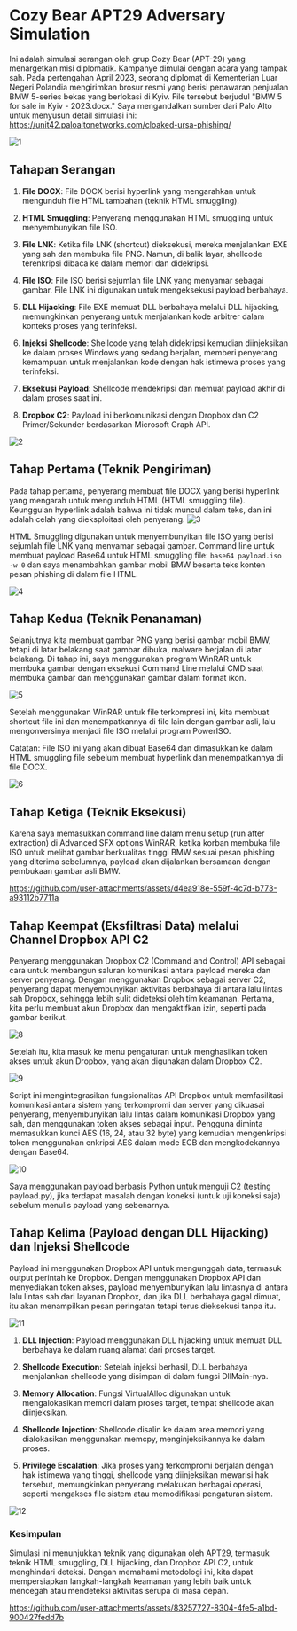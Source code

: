 # Cozy Bear APT29 Adversary Simulation

Ini adalah simulasi serangan oleh grup Cozy Bear (APT-29) yang menargetkan misi diplomatik. Kampanye dimulai dengan acara yang tampak sah. Pada pertengahan April 2023, seorang diplomat di Kementerian Luar Negeri Polandia mengirimkan brosur resmi yang berisi penawaran penjualan BMW 5-series bekas yang berlokasi di Kyiv. File tersebut berjudul "BMW 5 for sale in Kyiv - 2023.docx." Saya mengandalkan sumber dari Palo Alto untuk menyusun detail simulasi ini: https://unit42.paloaltonetworks.com/cloaked-ursa-phishing/


![1](https://github.com/user-attachments/assets/f46ace53-75c4-41aa-9088-4d5fd97a0573)

## Tahapan Serangan

1. **File DOCX**: File DOCX berisi hyperlink yang mengarahkan untuk mengunduh file HTML tambahan (teknik HTML smuggling).
   
2. **HTML Smuggling**: Penyerang menggunakan HTML smuggling untuk menyembunyikan file ISO.

3. **File LNK**: Ketika file LNK (shortcut) dieksekusi, mereka menjalankan EXE yang sah dan membuka file PNG. Namun, di balik layar, shellcode terenkripsi dibaca ke dalam memori dan didekripsi.

4. **File ISO**: File ISO berisi sejumlah file LNK yang menyamar sebagai gambar. File LNK ini digunakan untuk mengeksekusi payload berbahaya.

5. **DLL Hijacking**: File EXE memuat DLL berbahaya melalui DLL hijacking, memungkinkan penyerang untuk menjalankan kode arbitrer dalam konteks proses yang terinfeksi.

6. **Injeksi Shellcode**: Shellcode yang telah didekripsi kemudian diinjeksikan ke dalam proses Windows yang sedang berjalan, memberi penyerang kemampuan untuk menjalankan kode dengan hak istimewa proses yang terinfeksi.

7. **Eksekusi Payload**: Shellcode mendekripsi dan memuat payload akhir di dalam proses saat ini.

8. **Dropbox C2**: Payload ini berkomunikasi dengan Dropbox dan C2 Primer/Sekunder berdasarkan Microsoft Graph API.

![2](https://github.com/user-attachments/assets/05ffaf6d-8e84-4d1a-9688-ffc84863da4f)


## Tahap Pertama (Teknik Pengiriman)

Pada tahap pertama, penyerang membuat file DOCX yang berisi hyperlink yang mengarah untuk mengunduh HTML (HTML smuggling file). Keunggulan hyperlink adalah bahwa ini tidak muncul dalam teks, dan ini adalah celah yang dieksploitasi oleh penyerang.
![3](https://github.com/user-attachments/assets/25798e65-2dc0-4147-89b3-26cba49d6e44)


HTML Smuggling digunakan untuk menyembunyikan file ISO yang berisi sejumlah file LNK yang menyamar sebagai gambar.
Command line untuk membuat payload Base64 untuk HTML smuggling file:
`base64 payload.iso -w 0` dan saya menambahkan gambar mobil BMW beserta teks konten pesan phishing di dalam file HTML.

![4](https://github.com/user-attachments/assets/a6f3fa36-af57-415b-b35c-2c5e04e36203)


## Tahap Kedua (Teknik Penanaman)

Selanjutnya kita membuat gambar PNG yang berisi gambar mobil BMW, tetapi di latar belakang saat gambar dibuka, malware berjalan di latar belakang. Di tahap ini, saya menggunakan program WinRAR untuk membuka gambar dengan eksekusi Command Line melalui CMD saat membuka gambar dan menggunakan gambar dalam format ikon.

![5](https://github.com/user-attachments/assets/58696a6d-54e8-4183-a5bd-84384bf1c640)


Setelah menggunakan WinRAR untuk file terkompresi ini, kita membuat shortcut file ini dan menempatkannya di file lain dengan gambar asli, lalu mengonversinya menjadi file ISO melalui program PowerISO.

Catatan: File ISO ini yang akan dibuat Base64 dan dimasukkan ke dalam HTML smuggling file sebelum membuat hyperlink dan menempatkannya di file DOCX.

![6](https://github.com/user-attachments/assets/dff8f73d-2382-4756-a623-8ffcbb19b695)


## Tahap Ketiga (Teknik Eksekusi)

Karena saya memasukkan command line dalam menu setup (run after extraction) di Advanced SFX options WinRAR, ketika korban membuka file ISO untuk melihat gambar berkualitas tinggi BMW sesuai pesan phishing yang diterima sebelumnya, payload akan dijalankan bersamaan dengan pembukaan gambar asli BMW.



https://github.com/user-attachments/assets/d4ea918e-559f-4c7d-b773-a93112b7711a



## Tahap Keempat (Eksfiltrasi Data) melalui Channel Dropbox API C2

Penyerang menggunakan Dropbox C2 (Command and Control) API sebagai cara untuk membangun saluran komunikasi antara payload mereka dan server penyerang. Dengan menggunakan Dropbox sebagai server C2, penyerang dapat menyembunyikan aktivitas berbahaya di antara lalu lintas sah Dropbox, sehingga lebih sulit dideteksi oleh tim keamanan. Pertama, kita perlu membuat akun Dropbox dan mengaktifkan izin, seperti pada gambar berikut.

![8](https://github.com/user-attachments/assets/71c181eb-2b30-4333-8072-35b5e91b9e33)


Setelah itu, kita masuk ke menu pengaturan untuk menghasilkan token akses untuk akun Dropbox, yang akan digunakan dalam Dropbox C2.

![9](https://github.com/user-attachments/assets/a07ae0e4-1e49-48b4-819e-c9f5925bffb9)


Script ini mengintegrasikan fungsionalitas API Dropbox untuk memfasilitasi komunikasi antara sistem yang terkompromi dan server yang dikuasai penyerang, menyembunyikan lalu lintas dalam komunikasi Dropbox yang sah, dan menggunakan token akses sebagai input. Pengguna diminta memasukkan kunci AES (16, 24, atau 32 byte) yang kemudian mengenkripsi token menggunakan enkripsi AES dalam mode ECB dan mengkodekannya dengan Base64.


![10](https://github.com/user-attachments/assets/42b130f8-465b-4112-b052-192afcf599df)

Saya menggunakan payload berbasis Python untuk menguji C2 (testing payload.py), jika terdapat masalah dengan koneksi (untuk uji koneksi saja) sebelum menulis payload yang sebenarnya.

## Tahap Kelima (Payload dengan DLL Hijacking) dan Injeksi Shellcode

Payload ini menggunakan Dropbox API untuk mengunggah data, termasuk output perintah ke Dropbox. Dengan menggunakan Dropbox API dan menyediakan token akses, payload menyembunyikan lalu lintasnya di antara lalu lintas sah dari layanan Dropbox, dan jika DLL berbahaya gagal dimuat, itu akan menampilkan pesan peringatan tetapi terus dieksekusi tanpa itu.

![11](https://github.com/user-attachments/assets/c554c893-5f86-4b94-b4d4-182b262dcabc)


1. **DLL Injection**: Payload menggunakan DLL hijacking untuk memuat DLL berbahaya ke dalam ruang alamat dari proses target.

2. **Shellcode Execution**: Setelah injeksi berhasil, DLL berbahaya menjalankan shellcode yang disimpan di dalam fungsi DllMain-nya.

3. **Memory Allocation**: Fungsi VirtualAlloc digunakan untuk mengalokasikan memori dalam proses target, tempat shellcode akan diinjeksikan.

4. **Shellcode Injection**: Shellcode disalin ke dalam area memori yang dialokasikan menggunakan memcpy, menginjeksikannya ke dalam proses.

5. **Privilege Escalation**: Jika proses yang terkompromi berjalan dengan hak istimewa yang tinggi, shellcode yang diinjeksikan mewarisi hak tersebut, memungkinkan penyerang melakukan berbagai operasi, seperti mengakses file sistem atau memodifikasi pengaturan sistem.

![12](https://github.com/user-attachments/assets/453f2996-c1f6-4d88-a018-037a0fc60c9d)


### Kesimpulan

Simulasi ini menunjukkan teknik yang digunakan oleh APT29, termasuk teknik HTML smuggling, DLL hijacking, dan Dropbox API C2, untuk menghindari deteksi. Dengan memahami metodologi ini, kita dapat mempersiapkan langkah-langkah keamanan yang lebih baik untuk mencegah atau mendeteksi aktivitas serupa di masa depan.



https://github.com/user-attachments/assets/83257727-8304-4fe5-a1bd-900427fedd7b


